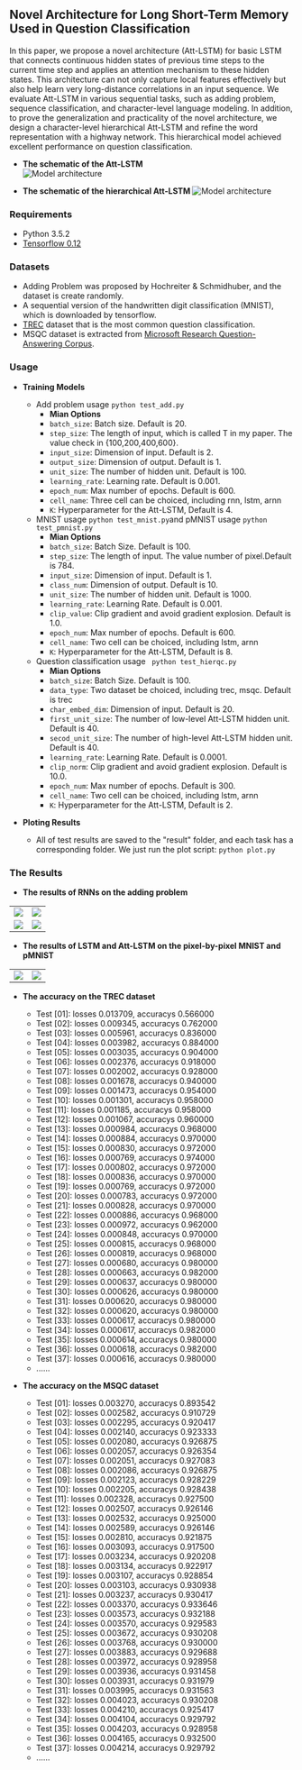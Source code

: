 ## Novel Architecture for Long Short-Term Memory Used in Question Classification
In this paper, we propose a novel architecture (Att-LSTM) for basic LSTM that connects continuous hidden states of previous time steps to the current time step and applies an attention mechanism to these hidden states. This architecture can not only capture local features effectively but also help learn very long-distance correlations in an input sequence. We evaluate Att-LSTM in various sequential tasks, such as adding problem, sequence classification, and character-level language modeling. In addition, to
prove the generalization and practicality of the novel architecture, we design a character-level hierarchical Att-LSTM and refine the word representation with a highway network. This hierarchical model achieved excellent performance on question classification.

- <b>The schematic of the Att-LSTM </b>  
![Model architecture](https://github.com/Tom957/Att-LSTM/blob/master/images/attlstm.jpg)

- <b> The schematic of the hierarchical Att-LSTM </b>
![Model architecture](https://github.com/Tom957/Att-LSTM/blob/master/images/hierarchical.jpg)


### Requirements
- Python 3.5.2
- [Tensorflow 0.12][1]

### Datasets
- Adding Problem was proposed by Hochreiter & Schmidhuber, and the dataset is create randomly. 
- A sequential version of the handwritten digit classification (MNIST), which is downloaded by tensorflow.
- [TREC][2] dataset that is the most common question classification.
- MSQC dataset is extracted from [Microsoft Research Question-Answering Corpus][3].


### Usage

- <b>Training Models</b>
  * Add problem usage ```python test_add.py```
      - <b>Mian Options</b>
      - `batch_size`: Batch size. Default is 20.
      - `step_size`: The length of input, which is called T in my paper. The value check in {100,200,400,600}.
      - `input_size`: Dimension of input. Default is 2.
      - `output_size`: Dimension of output. Default is 1.
      - `unit_size`:  The number of hidden unit. Default is 100.
      - `learning_rate`: Learning rate. Default is 0.001.
      - `epoch_num`: Max number of epochs. Default is 600.
      - `cell_name`: Three cell can be choiced, including rnn, lstm, arnn
      - `K`: Hyperparameter for the Att-LSTM, Default is 4.
  * MNIST usage  ``` python test_mnist.py ```and pMNIST usage ```python test_pmnist.py```
      - <b>Mian Options</b>
      - `batch_size`: Batch Size. Default is 100.
      - `step_size`: The length of input. The value number of pixel.Default is 784.
      - `input_size`: Dimension of input. Default is 1.
      - `class_num`: Dimension of output. Default is 10.
      - `unit_size`:  The number of hidden unit. Default is 1000.
      - `learning_rate`: Learning Rate. Default is 0.001.
      - `clip_value`: Clip gradient and avoid gradient explosion. Default is 1.0.
      - `epoch_num`: Max number of epochs. Default is 600.
      - `cell_name`: Two cell can be choiced, including lstm, arnn
      - `K`: Hyperparameter for the Att-LSTM, Default is 8.
  * Question classification usage ``` python test_hierqc.py```
      - <b>Mian Options</b>
      - `batch_size`: Batch Size. Default is 100.
      - `data_type`: Two dataset be choiced, including trec, msqc. Default is trec
      - `char_embed_dim`: Dimension of input. Default is 20.
      - `first_unit_size`:  The number of low-level Att-LSTM hidden unit. Default is 40.
      - `secod_unit_size`:  The number of high-level Att-LSTM hidden unit. Default is 40.
      - `learning_rate`: Learning Rate. Default is 0.0001.
      - `clip_norm`: Clip gradient and avoid gradient explosion. Default is 10.0.
      - `epoch_num`: Max number of epochs. Default is 300.
      - `cell_name`: Two cell can be choiced, including lstm, arnn
      - `K`: Hyperparameter for the Att-LSTM, Default is 2.
      
- <b>Ploting Results</b>

  * All of test results are saved to the "result" folder, and each task has a corresponding folder. We just run the plot script: ``` python plot.py ```


### The Results
- <b>The results of RNNs on the adding problem </b>

|         |    |
| ------------- | -----:|
| ![](https://github.com/Tom957/Att-LSTM/blob/master/images/Add_T100.jpg)        | ![](https://github.com/Tom957/Att-LSTM/blob/master/images/Add_T200.jpg)   |
| ![](https://github.com/Tom957/Att-LSTM/blob/master/images/Add_T400.jpg)        | ![](https://github.com/Tom957/Att-LSTM/blob/master/images/Add_T600.jpg)   |

- <b>The results of LSTM and Att-LSTM on the pixel-by-pixel MNIST and pMNIST</b>

|         |    |
| ------------- | -----:|
| ![](https://github.com/Tom957/Att-LSTM/blob/master/images/MNIST.jpg)        | ![](https://github.com/Tom957/Att-LSTM/blob/master/images/pMNIST.jpg)   |


- <b> The accuracy on the TREC dataset</b> 
  * Test [01]: losses 0.013709, accuracys 0.566000
  * Test [02]: losses 0.009345, accuracys 0.762000
  * Test [03]: losses 0.005961, accuracys 0.836000
  * Test [04]: losses 0.003982, accuracys 0.884000
  * Test [05]: losses 0.003035, accuracys 0.904000
  * Test [06]: losses 0.002376, accuracys 0.918000
  * Test [07]: losses 0.002002, accuracys 0.928000
  * Test [08]: losses 0.001678, accuracys 0.940000
  * Test [09]: losses 0.001473, accuracys 0.954000
  * Test [10]: losses 0.001301, accuracys 0.958000
  * Test [11]: losses 0.001185, accuracys 0.958000
  * Test [12]: losses 0.001067, accuracys 0.960000
  * Test [13]: losses 0.000984, accuracys 0.968000
  * Test [14]: losses 0.000884, accuracys 0.970000
  * Test [15]: losses 0.000830, accuracys 0.972000
  * Test [16]: losses 0.000769, accuracys 0.974000
  * Test [17]: losses 0.000802, accuracys 0.972000
  * Test [18]: losses 0.000836, accuracys 0.970000
  * Test [19]: losses 0.000769, accuracys 0.972000
  * Test [20]: losses 0.000783, accuracys 0.972000
  * Test [21]: losses 0.000828, accuracys 0.970000
  * Test [22]: losses 0.000886, accuracys 0.968000
  * Test [23]: losses 0.000972, accuracys 0.962000
  * Test [24]: losses 0.000848, accuracys 0.970000
  * Test [25]: losses 0.000815, accuracys 0.968000
  * Test [26]: losses 0.000819, accuracys 0.968000
  * Test [27]: losses 0.000680, accuracys 0.980000
  * Test [28]: losses 0.000663, accuracys 0.982000
  * Test [29]: losses 0.000637, accuracys 0.980000
  * Test [30]: losses 0.000626, accuracys 0.980000
  * Test [31]: losses 0.000620, accuracys 0.980000
  * Test [32]: losses 0.000620, accuracys 0.980000
  * Test [33]: losses 0.000617, accuracys 0.980000
  * Test [34]: losses 0.000617, accuracys 0.982000
  * Test [35]: losses 0.000614, accuracys 0.980000
  * Test [36]: losses 0.000618, accuracys 0.982000
  * Test [37]: losses 0.000616, accuracys 0.980000
  * ......
  
- <b> The accuracy on the MSQC dataset</b> 
  * Test [01]: losses 0.003270, accuracys 0.893542
  * Test [02]: losses 0.002582, accuracys 0.910729
  * Test [03]: losses 0.002295, accuracys 0.920417
  * Test [04]: losses 0.002140, accuracys 0.923333
  * Test [05]: losses 0.002080, accuracys 0.926875
  * Test [06]: losses 0.002057, accuracys 0.926354
  * Test [07]: losses 0.002051, accuracys 0.927083
  * Test [08]: losses 0.002086, accuracys 0.926875
  * Test [09]: losses 0.002123, accuracys 0.928229
  * Test [10]: losses 0.002205, accuracys 0.928438
  * Test [11]: losses 0.002328, accuracys 0.927500
  * Test [12]: losses 0.002507, accuracys 0.926146
  * Test [13]: losses 0.002532, accuracys 0.925000
  * Test [14]: losses 0.002589, accuracys 0.926146
  * Test [15]: losses 0.002810, accuracys 0.921875
  * Test [16]: losses 0.003093, accuracys 0.917500
  * Test [17]: losses 0.003234, accuracys 0.920208
  * Test [18]: losses 0.003134, accuracys 0.922917
  * Test [19]: losses 0.003107, accuracys 0.928854
  * Test [20]: losses 0.003103, accuracys 0.930938
  * Test [21]: losses 0.003237, accuracys 0.930417
  * Test [22]: losses 0.003370, accuracys 0.933646
  * Test [23]: losses 0.003573, accuracys 0.932188
  * Test [24]: losses 0.003570, accuracys 0.929583
  * Test [25]: losses 0.003672, accuracys 0.930208
  * Test [26]: losses 0.003768, accuracys 0.930000
  * Test [27]: losses 0.003883, accuracys 0.929688
  * Test [28]: losses 0.003972, accuracys 0.928958
  * Test [29]: losses 0.003936, accuracys 0.931458
  * Test [30]: losses 0.003931, accuracys 0.931979
  * Test [31]: losses 0.003995, accuracys 0.931563
  * Test [32]: losses 0.004023, accuracys 0.930208
  * Test [33]: losses 0.004210, accuracys 0.925417
  * Test [34]: losses 0.004104, accuracys 0.929792
  * Test [35]: losses 0.004203, accuracys 0.928958
  * Test [36]: losses 0.004165, accuracys 0.932500
  * Test [37]: losses 0.004214, accuracys 0.929792
  * ......

  
[1]:https://github.com/tensorflow/tensorflow
[2]:http://cogcomp.org/Data/QA/QC/
[3]:http://www.msmarco.org/dataset.aspx


